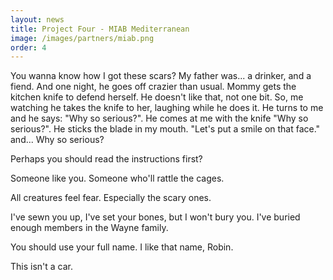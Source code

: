 ```yaml
---
layout: news
title: Project Four - MIAB Mediterranean
image: /images/partners/miab.png
order: 4
---
```

You wanna know how I got these scars? My father was... a drinker, and a fiend. And one night, he goes off crazier than usual. Mommy gets the kitchen knife to defend herself. He doesn't like that, not one bit. So, me watching he takes the knife to her, laughing while he does it. He turns to me and he says: "Why so serious?". He comes at me with the knife "Why so serious?". He sticks the blade in my mouth. "Let's put a smile on that face." and... Why so serious?

Perhaps you should read the instructions first?

Someone like you. Someone who'll rattle the cages.

All creatures feel fear. Especially the scary ones.

I've sewn you up, I've set your bones, but I won't bury you. I've buried enough members in the Wayne family.

You should use your full name. I like that name, Robin.

This isn't a car.
